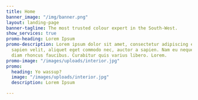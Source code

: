 ```yaml
---
title: Home
banner_image: "/img/banner.png"
layout: landing-page
banner-tagline: The most trusted colour expert in the South-West.
show_services: true
promo-heading: Lorem Ipsum
promo-description: Lorem ipsum dolor sit amet, consectetur adipiscing elit. Quisque
  sapien velit, aliquet eget commodo nec, auctor a sapien. Nam eu neque vulputate
  diam rhoncus faucibus. Curabitur quis varius libero. Lorem.
promo-image: "/images/uploads/interior.jpg"
promo:
  heading: Yo wassup?
  image: "/images/uploads/interior.jpg"
  description: Lorem Ipsum

---
```

